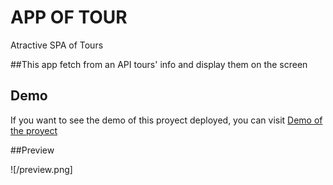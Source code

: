 # APP OF TOUR
Atractive SPA of Tours

##This app fetch from an API tours' info and display them on the screen

## Demo
If you want to see the demo of this proyect deployed, you can visit [Demo of the proyect](https://l7hs7.csb.app/)

##Preview

![/preview.png]